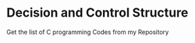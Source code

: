 Decision and Control Structure
=======================================

Get the list of C programming Codes from my Repository
